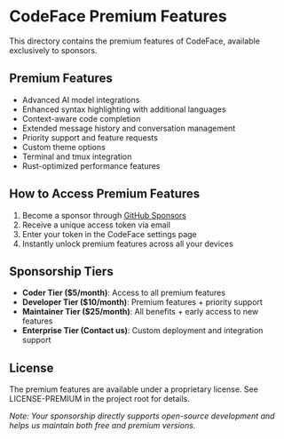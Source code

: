 # CodeFace Premium Features

This directory contains the premium features of CodeFace, available exclusively to sponsors.

## Premium Features

- Advanced AI model integrations
- Enhanced syntax highlighting with additional languages
- Context-aware code completion
- Extended message history and conversation management
- Priority support and feature requests
- Custom theme options
- Terminal and tmux integration
- Rust-optimized performance features

## How to Access Premium Features

1. Become a sponsor through [GitHub Sponsors](https://github.com/sponsors/TelxeyLabs)
2. Receive a unique access token via email
3. Enter your token in the CodeFace settings page
4. Instantly unlock premium features across all your devices

## Sponsorship Tiers

- **Coder Tier ($5/month)**: Access to all premium features
- **Developer Tier ($10/month)**: Premium features + priority support
- **Maintainer Tier ($25/month)**: All benefits + early access to new features
- **Enterprise Tier (Contact us)**: Custom deployment and integration support

## License

The premium features are available under a proprietary license. See LICENSE-PREMIUM in the project root for details.

*Note: Your sponsorship directly supports open-source development and helps us maintain both free and premium versions.*

